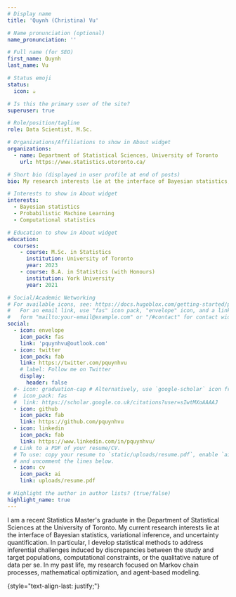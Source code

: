 ```yaml
---
# Display name
title: 'Quynh (Christina) Vu'

# Name pronunciation (optional)
name_pronunciation: ''

# Full name (for SEO)
first_name: Quynh 
last_name: Vu

# Status emoji
status:
  icon: ☕️

# Is this the primary user of the site?
superuser: true

# Role/position/tagline
role: Data Scientist, M.Sc.

# Organizations/Affiliations to show in About widget
organizations:
  - name: Department of Statistical Sciences, University of Toronto
    url: https://www.statistics.utoronto.ca/

# Short bio (displayed in user profile at end of posts)
bio: My research interests lie at the interface of Bayesian statistics, variational methods in statistical inference, and uncertainty quantification.

# Interests to show in About widget
interests:
  - Bayesian statistics 
  - Probabilistic Machine Learning
  - Computational statistics

# Education to show in About widget
education:
  courses:
    - course: M.Sc. in Statistics
      institution: University of Toronto
      year: 2023
    - course: B.A. in Statistics (with Honours)
      institution: York University
      year: 2021

# Social/Academic Networking
# For available icons, see: https://docs.hugoblox.com/getting-started/page-builder/#icons
#   For an email link, use "fas" icon pack, "envelope" icon, and a link in the
#   form "mailto:your-email@example.com" or "/#contact" for contact widget.
social:
  - icon: envelope
    icon_pack: fas
    link: 'pquynhvu@outlook.com'
  - icon: twitter
    icon_pack: fab
    link: https://twitter.com/pquynhvu
    # label: Follow me on Twitter
    display:
      header: false
  #- icon: graduation-cap # Alternatively, use `google-scholar` icon from `ai` icon pack
  #  icon_pack: fas
  #  link: https://scholar.google.co.uk/citations?user=sIwtMXoAAAAJ
  - icon: github
    icon_pack: fab
    link: https://github.com/pquynhvu
  - icon: linkedin
    icon_pack: fab
    link: https://www.linkedin.com/in/pquynhvu/
  # Link to a PDF of your resume/CV.
  # To use: copy your resume to `static/uploads/resume.pdf`, enable `ai` icons in `params.yaml`,
  # and uncomment the lines below.
  - icon: cv
    icon_pack: ai
    link: uploads/resume.pdf

# Highlight the author in author lists? (true/false)
highlight_name: true
---
```


I am a recent Statistics Master's graduate in the Department of Statistical Sciences at the University of Toronto. My current research interests lie at the interface of Bayesian statistics, variational inference, and uncertainty quantification. In particular, I develop statistical methods to address inferential challenges induced by discrepancies between the study and target populations, computational constraints, or the qualitative nature of data per se. In my past life, my research focused on Markov chain processes, mathematical optimization, and agent-based modeling.

{style="text-align-last: justify;"}
